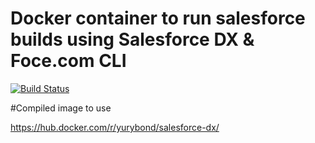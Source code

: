 # Docker container to run salesforce builds using Salesforce DX & Foce.com CLI

[![Build Status](https://travis-ci.org/yurybond/sfdx-build-container.svg?branch=master)](https://travis-ci.org/yurybond/sfdx-build-container)

#Compiled image to use

https://hub.docker.com/r/yurybond/salesforce-dx/
